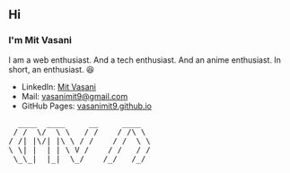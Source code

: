 ## Hi
### I'm Mit Vasani

I am a web enthusiast. And a tech enthusiast. And an anime enthusiast. In short, an enthusiast. :laughing:

- LinkedIn: [Mit Vasani](https://www.linkedin.com/in/mit-vasani-8321a2138/)
- Mail: [vasanimit9@gmail.com](mailto:vasanimit9@gmail.com)
- GitHub Pages: [vasanimit9.github.io](https://vasanimit9.github.io)

<pre>
  ____  ____     __     ____  
 / /  \/  \ \   / /    / /\ \ 
/ /| |\/| |\ \ / /    / /  \ \
\ \| |  | | \ V /    / /   / /
 \_\_|  |_|  \_/    /_/   /_/ 
                              
</pre>
